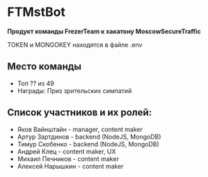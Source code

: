 # FTMstBot
**Продукт команды FrezerTeam к хакатону MoscowSecureTraffic**

TOKEN и MONGOKEY находятся в файле .env



## Место команды
- Топ ?? из 49
- Награды: Приз зрительских симпатий



## Список участников и их ролей:

- Яков Вайнштайн - manager, content maker
- Артур Зартдинов - backend (NodeJS, MongoDB)
- Тимур Скобенко - backend (NodeJS, MongoDB)
- Андрей Клец - content maker, UX
- Михаил Печников - content maker
- Алексей Нарышкин - content maker
